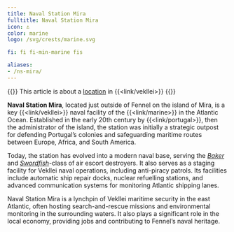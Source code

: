 ```yaml
---
title: Naval Station Mira
fulltitle: Naval Station Mira
icon: ⚓️
color: marine
logo: /svg/crests/marine.svg

fi: fi fi-min-marine fis

aliases:
- /ns-mira/
---
```

{{<note series>}}
 This article is about a [location](/factbook/landscape/places) in {{<link/vekllei>}}
{{</note>}}

**Naval Station Mira**, located just outside of Fennel on the island of Mira, is a key {{<link/vekllei>}} naval facility of the {{<link/marine>}} in the Atlantic Ocean. Established in the early 20th century by {{<link/portugal>}}, then the administrator of the island, the station was initially a strategic outpost for defending Portugal’s colonies and safeguarding maritime routes between Europe, Africa, and South America.

Today, the station has evolved into a modern naval base, serving the [*Baker*](/baker-class/) and [*Swordfish*](/swordfish-class/)-class of air escort destroyers. It also serves as a staging facility for Vekllei naval operations, including anti-piracy patrols. Its facilities include automatic ship repair docks, nuclear refuelling stations, and advanced communication systems for monitoring Atlantic shipping lanes.

Naval Station Mira is a lynchpin of Vekllei maritime security in the east Atlantic, often hosting search-and-rescue missions and environmental monitoring in the surrounding waters. It also plays a significant role in the local economy, providing jobs and contributing to Fennel’s naval heritage.

